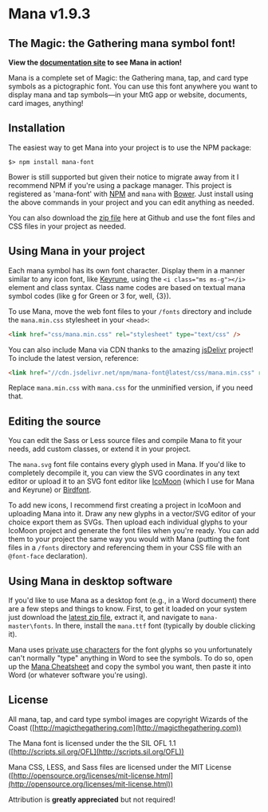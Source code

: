 # Mana v1.9.3

## The Magic: the Gathering mana symbol font!

**View the [documentation site](https://mana.andrewgioia.com) to see Mana in action!**

Mana is a complete set of Magic: the Gathering mana, tap, and card type symbols as a pictographic font. You can use this font anywhere you want to display mana and tap symbols&mdash;in your MtG app or website, documents, card images, anything!

## Installation

The easiest way to get Mana into your project is to use the NPM package:

```shell
$> npm install mana-font
```

Bower is still supported but given their notice to migrate away from it I recommend NPM if you're using a package manager. This project is registered as 'mana-font' with [NPM](https://docs.npmjs.com/getting-started/what-is-npm) and `mana` with [Bower](https://bower.io/#getting-started). Just install using the above commands in your project and you can edit anything as needed.

You can also download the [zip file](https://github.com/andrewgioia/mana/archive/master.zip) here at Github and use the font files and CSS files in your project as needed.

## Using Mana in your project

Each mana symbol has its own font character. Display them in a manner similar to any icon font, like [Keyrune](https://keyrune.andrewgioia.com), using the `<i class="ms ms-g"></i>` element and class syntax. Class name codes are based on textual mana symbol codes (like g for Green or 3 for, well, {3}).

To use Mana, move the web font files to your `/fonts` directory and include the `mana.min.css` stylesheet in your `<head>`:

```html
<link href="css/mana.min.css" rel="stylesheet" type="text/css" />
```

You can also include Mana via CDN thanks to the amazing [jsDelivr](http://jsdelivr.com) project! To include the latest version, reference:

```html
<link href="//cdn.jsdelivr.net/npm/mana-font@latest/css/mana.min.css" rel="stylesheet" type="text/css" />
```

Replace `mana.min.css` with `mana.css` for the unminified version, if you need that.

## Editing the source

You can edit the Sass or Less source files and compile Mana to fit your needs, add custom classes, or extend it in your project.

The `mana.svg` font file contains every glyph used in Mana. If you'd like to completely decompile it, you can view the SVG coordinates in any text editor or upload it to an SVG font editor like [IcoMoon](https://icomoon.io) (which I use for Mana and Keyrune) or [Birdfont](https://birdfont.org).

To add new icons, I recommend first creating a project in IcoMoon and uploading Mana into it. Draw any new glyphs in a vector/SVG editor of your choice export them as SVGs. Then upload each individual glyphs to your IcoMoon project and generate the font files when you're ready. You can add them to your project the same way you would with Mana (putting the font files in a `/fonts` directory and referencing them in your CSS file with an `@font-face` declaration).

## Using Mana in desktop software

If you'd like to use Mana as a desktop font (e.g., in a Word document) there are a few steps and things to know. First, to get it loaded on your system just download the [latest zip file](https://github.com/andrewgioia/mana/archive/master.zip), extract it, and navigate to `mana-master\fonts`. In there, install the `mana.ttf` font (typically by double clicking it).

Mana uses [private use characters](https://en.wikipedia.org/wiki/Private_Use_Areas) for the font glyphs so you unfortunately can't normally "type" anything in Word to see the symbols. To do so, open up the [Mana Cheatsheet](https://mana.andrewgioia.com/cheatsheet.html) and copy the symbol you want, then paste it into Word (or whatever software you're using).

## License

All mana, tap, and card type symbol images are copyright Wizards of the Coast ([http://magicthegathering.com](http://magicthegathering.com))

The Mana font is licensed under the the SIL OFL 1.1 ([http://scripts.sil.org/OFL](http://scripts.sil.org/OFL))

Mana CSS, LESS, and Sass files are licensed under the MIT License ([http://opensource.org/licenses/mit-license.html](http://opensource.org/licenses/mit-license.html))

Attribution is **greatly appreciated** but not required!